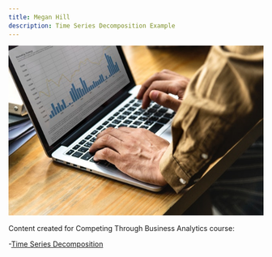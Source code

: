 ```yaml
---
title: Megan Hill
description: Time Series Decomposition Example 
---
```

![View Final Report](/photos/analysis-charts-close-up-1559048.jpg)

Content created for Competing Through Business Analytics course: 


-[Time Series Decomposition](/timeseries/index.md)
